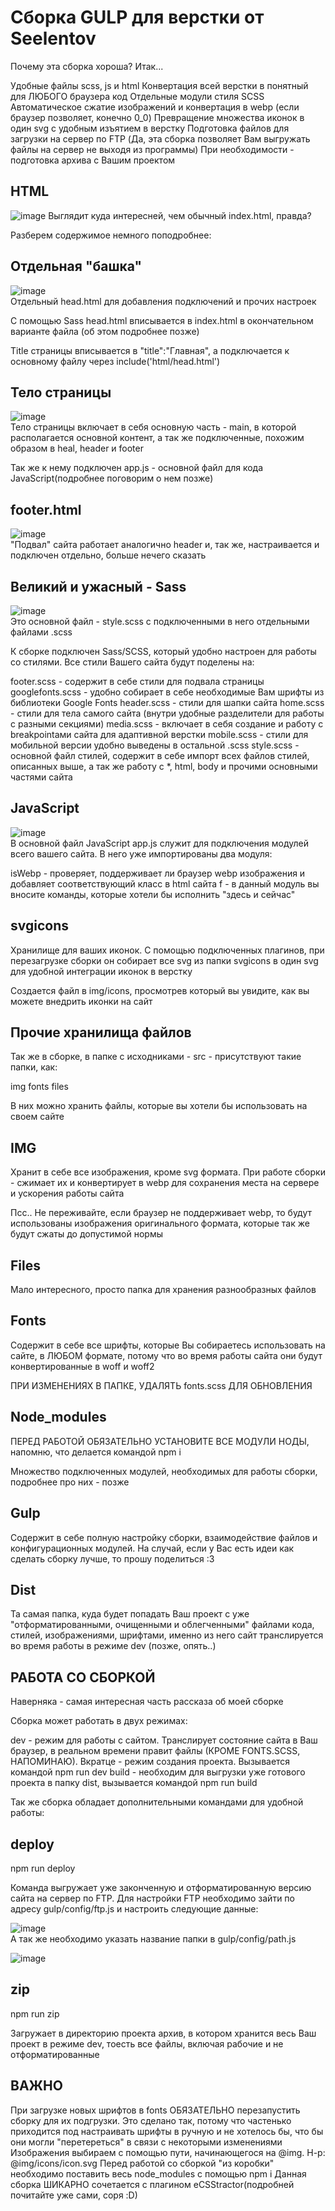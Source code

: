 <h1>Сборка GULP для верстки от Seelentov</h1>

Почему эта сборка хороша? Итак...


Удобные файлы scss, js и html
Конвертация всей верстки в понятный для ЛЮБОГО браузера код
Отдельные модули стиля SCSS
Автоматическое сжатие изображений и конвертация в webp (если браузер позволяет, конечно 0_0)
Превращение множества иконок в один svg с удобным изъятием в верстку
Подготовка файлов для загрузки на сервер по FTP (Да, эта сборка позволяет Вам выгружать файлы на сервер не выходя из программы)
При необходимости - подготовка архива с Вашим проектом



<h2>HTML</h2>

![image](https://github.com/seelentov/seelentov-gulp-webdev/blob/main/readmeimg/scr1.png)
Выглядит куда интересней, чем обычный index.html, правда?

Разберем содержимое немного поподробнее:



<h2>Отдельная "башка"</h2>

![image](https://github.com/seelentov/seelentov-gulp-webdev/blob/main/readmeimg/scr2.png)<br>
Отдельный head.html для добавления подключений и прочих настроек

С помощью Sass head.html вписывается в index.html в окончательном варианте файла (об этом подробнее позже)

Title страницы вписывается в "title":"Главная", а подключается к основному файлу через include('html/head.html')



<h2>Тело страницы</h2>

![image](https://github.com/seelentov/seelentov-gulp-webdev/blob/main/readmeimg/scr3.png)<br>
Тело страницы включает в себя основную часть - main, в которой располагается основной контент, а так же подключенные, похожим образом в heal, header и footer

Так же к нему подключен app.js - основной файл для кода JavaScript(подробнее поговорим о нем позже)



<h2>footer.html</h2>

![image](https://github.com/seelentov/seelentov-gulp-webdev/blob/main/readmeimg/scr4.png)<br>
"Подвал" сайта работает аналогично header и, так же, настраивается и подключен отдельно, больше нечего сказать



<h2>Великий и ужасный - Sass</h2>

![image](https://github.com/seelentov/seelentov-gulp-webdev/blob/main/readmeimg/scr5.png)<br>
Это основной файл - style.scss с подключенными в него отдельными файлами .scss

К сборке подключен Sass/SCSS, который удобно настроен для работы со стилями. Все стили Вашего сайта будут поделены на:


footer.scss - содержит в себе стили для подвала страницы
googlefonts.scss - удобно собирает в себе необходимые Вам шрифты из библиотеки Google Fonts
header.scss - стили для шапки сайта
home.scss - стили для тела самого сайта (внутри удобные разделители для работы с разными секциями)
media.scss - включает в себя создание и работу с breakpointами сайта для адаптивной верстки
mobile.scss - стили для мобильной версии удобно выведены в остальной .scss
style.scss - основной файл стилей, содержит в себе импорт всех файлов стилей, описанных выше, а так же работу с *, html, body и прочими основными частями сайта



<h2>JavaScript</h2>

![image](https://github.com/seelentov/seelentov-gulp-webdev/blob/main/readmeimg/scr6.png)<br>
В основной файл JavaScript app.js служит для подключения модулей всего вашего сайта. В него уже импортированы два модуля:


isWebp - проверяет, поддерживает ли браузер webp изображения и добавляет соответствующий класс в html сайта
f - в данный модуль вы вносите команды, которые хотели бы исполнить "здесь и сейчас"



<h2>svgicons</h2>

Хранилище для ваших иконок. С помощью подключенных плагинов, при перезагрузке сборки он собирает все svg из папки svgicons в один svg для удобной интеграции иконок в верстку

Создается файл в img/icons, просмотрев который вы увидите, как вы можете внедрить иконки на сайт



<h2>Прочие хранилища файлов</h2>

Так же в сборке, в папке с исходниками - src - присутствуют такие папки, как:


img
fonts
files

В них можно хранить файлы, которые вы хотели бы использовать на своем сайте



<h2>IMG</h2>

Хранит в себе все изображения, кроме svg формата. При работе сборки - сжимает их и конвертирует в webp для сохранения места на сервере и ускорения работы сайта

Псс.. Не переживайте, если браузер не поддерживает webp, то будут использованы изображения оригинального формата, которые так же будут сжаты до допустимой нормы



<h2>Files</h2>

Мало интересного, просто папка для хранения разнообразных файлов



<h2>Fonts</h2>

Содержит в себе все шрифты, которые Вы собираетесь использовать на сайте, в ЛЮБОМ формате, потому что во время работы сайта они будут конвертированные в woff и woff2

ПРИ ИЗМЕНЕНИЯХ В ПАПКЕ, УДАЛЯТЬ fonts.scss ДЛЯ ОБНОВЛЕНИЯ



<h2>Node_modules</h2>

ПЕРЕД РАБОТОЙ ОБЯЗАТЕЛЬНО УСТАНОВИТЕ ВСЕ МОДУЛИ НОДЫ, напомню, что делается командой npm i

Множество подключенных модулей, необходимых для работы сборки, подробнее про них - позже



<h2>Gulp</h2>

Содержит в себе полную настройку сборки, взаимодействие файлов и конфигурационных модулей. На случай, если у Вас есть идеи как сделать сборку лучше, то прошу поделиться :3



<h2>Dist</h2>

Та самая папка, куда будет попадать Ваш проект с уже "отформатированными, очищенными и облегченными" файлами кода, стилей, изображениями, шрифтами, именно из него сайт транслируется во время работы в режиме dev (позже, опять..)



<h2>РАБОТА СО СБОРКОЙ</h2>

Наверняка - самая интересная часть рассказа об моей сборке

Сборка может работать в двух режимах:


dev - режим для работы с сайтом. Транслирует состояние сайта в Ваш браузер, в реальном времени правит файлы (КРОМЕ FONTS.SCSS, НАПОМИНАЮ). Вкратце - режим создания проекта. Вызывается командой npm run dev
build - необходим для выгрузки уже готового проекта в папку dist, вызывается командой npm run build

Так же сборка обладает дополнительными командами для удобной работы:



<h2>deploy</h2>

npm run deploy

Команда выгружает уже законченную и отформатированную версию сайта на сервер по FTP. Для настройки FTP необходимо зайти по адресу gulp/config/ftp.js и настроить следующие данные:

![image](https://github.com/seelentov/seelentov-gulp-webdev/blob/main/readmeimg/scr7.png)<br>
А так же необходимо указать название папки в gulp/config/path.js

![image](https://github.com/seelentov/seelentov-gulp-webdev/blob/main/readmeimg/scr8.png)<br>


<h2>zip</h2>

npm run zip

Загружает в директорию проекта архив, в котором хранится весь Ваш проект в режиме dev, тоесть все файлы, включая рабочие и не отформатированные



<h2>ВАЖНО</h2>


При загрузке новых шрифтов в fonts ОБЯЗАТЕЛЬНО перезапустить сборку для их подгрузки. Это сделано так, потому что частенько приходится под настраивать шрифты в ручную и не хотелось бы, что бы они могли "перетереться" в связи с некоторыми изменениями
Изображения выбираем с помощью пути, начинающегося на @img. Н-р: @img/icons/icon.svg
Перед работой со сборкой "из коробки" необходимо поставить весь node_modules с помощью npm i
Данная сборка ШИКАРНО сочетается с плагином eCSStractor(подробней почитайте уже сами, соря :D)